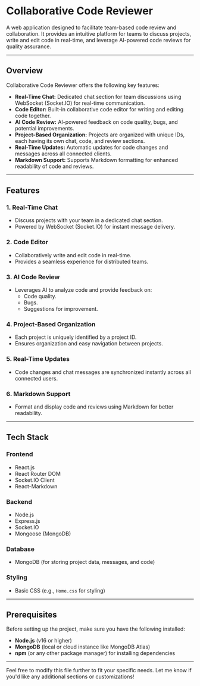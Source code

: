 # Collaborative Code Reviewer

A web application designed to facilitate team-based code review and collaboration. It provides an intuitive platform for teams to discuss projects, write and edit code in real-time, and leverage AI-powered code reviews for quality assurance.

---

## **Overview**
Collaborative Code Reviewer offers the following key features:

- **Real-Time Chat:** Dedicated chat section for team discussions using WebSocket (Socket.IO) for real-time communication.
- **Code Editor:** Built-in collaborative code editor for writing and editing code together.
- **AI Code Review:** AI-powered feedback on code quality, bugs, and potential improvements.
- **Project-Based Organization:** Projects are organized with unique IDs, each having its own chat, code, and review sections.
- **Real-Time Updates:** Automatic updates for code changes and messages across all connected clients.
- **Markdown Support:** Supports Markdown formatting for enhanced readability of code and reviews.

---

## **Features**

### 1. **Real-Time Chat**
- Discuss projects with your team in a dedicated chat section.
- Powered by WebSocket (Socket.IO) for instant message delivery.

### 2. **Code Editor**
- Collaboratively write and edit code in real-time.
- Provides a seamless experience for distributed teams.

### 3. **AI Code Review**
- Leverages AI to analyze code and provide feedback on:
  - Code quality.
  - Bugs.
  - Suggestions for improvement.

### 4. **Project-Based Organization**
- Each project is uniquely identified by a project ID.
- Ensures organization and easy navigation between projects.

### 5. **Real-Time Updates**
- Code changes and chat messages are synchronized instantly across all connected users.

### 6. **Markdown Support**
- Format and display code and reviews using Markdown for better readability.

---

## **Tech Stack**

### **Frontend**
- React.js
- React Router DOM
- Socket.IO Client
- React-Markdown

### **Backend**
- Node.js
- Express.js
- Socket.IO
- Mongoose (MongoDB)

### **Database**
- MongoDB (for storing project data, messages, and code)

### **Styling**
- Basic CSS (e.g., `Home.css` for styling)

---

## **Prerequisites**

Before setting up the project, make sure you have the following installed:

- **Node.js** (v16 or higher)
- **MongoDB** (local or cloud instance like MongoDB Atlas)
- **npm** (or any other package manager) for installing dependencies

---

Feel free to modify this file further to fit your specific needs. Let me know if you'd like any additional sections or customizations!
